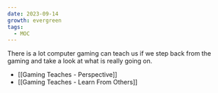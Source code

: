 ```yaml
---
date: 2023-09-14
growth: evergreen
tags:
  - MOC
---
```

There is a lot computer gaming can teach us if we step back from the gaming and take a look at what is really going on.

- [[Gaming Teaches - Perspective]]
- [[Gaming Teaches - Learn From Others]]